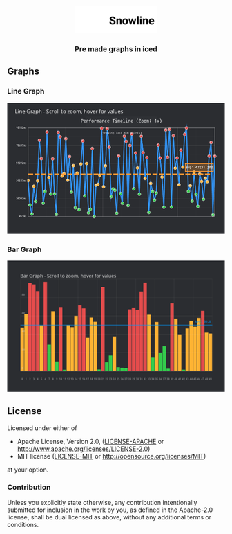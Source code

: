 <div align="center">
<img src="assets/inline.svg" alt="SnowLine Icon" height="64">

### Pre made graphs in iced
</div>


## Graphs

### Line Graph 

<div align="center">

  ![LineGraph](./assets/graphs/line_graph.png)
</div>



### Bar Graph

<div align="center">

  ![BarGraph](./assets/graphs/bar_graph.png)
</div>


## License

Licensed under either of

 * Apache License, Version 2.0, ([LICENSE-APACHE](LICENSE-APACHE) or http://www.apache.org/licenses/LICENSE-2.0)
 * MIT license ([LICENSE-MIT](LICENSE-MIT) or http://opensource.org/licenses/MIT)

at your option.

### Contribution

Unless you explicitly state otherwise, any contribution intentionally
submitted for inclusion in the work by you, as defined in the Apache-2.0
license, shall be dual licensed as above, without any additional terms or
conditions.